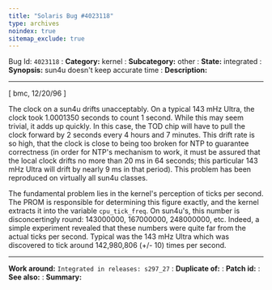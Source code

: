 ```yaml
---
title: "Solaris Bug #4023118"
type: archives
noindex: true 
sitemap_exclude: true
---
```


Bug Id: `4023118`
: **Category:** kernel
: **Subcategory:** other
: **State:** integrated
: **Synopsis:** sun4u doesn't keep accurate time
: **Description:**

* * *

[ bmc, 12/20/96 ]

The clock on a sun4u drifts unacceptably.  On a typical 143 mHz Ultra, the clock took 1.0001350 seconds to count 1 second.  While this may seem trivial, it adds up quickly.  In this case, the TOD chip will have to pull the clock forward by 2 seconds every 4 hours and 7 minutes. This drift rate is so high, that the clock is close to being too broken for NTP to guarantee correctness (in order for NTP's mechanism to work, it must be assured that the local clock drifts no more than 20 ms in 64 seconds;  this particular 143 mHz Ultra will drift by nearly 9 ms in that period).  This problem has been reproduced on virtually all sun4u classes.

The fundamental problem lies in the kernel's perception of ticks per second.  The PROM is responsible for determining this figure exactly, and the kernel extracts it into the variable `cpu_tick_freq`.  On sun4u's, this number is disconcertingly round:  143000000, 167000000, 248000000, etc.  Indeed, a simple experiment revealed that these numbers were quite far from the actual ticks per second.  Typical was the 143 mHz Ultra which was discovered to tick around 142,980,806 (+/- 10) times per second.

* * *

**Work around:** `Integrated in releases: s297_27`
: **Duplicate of:**
: **Patch id:**
: **See also:**
: **Summary:**
